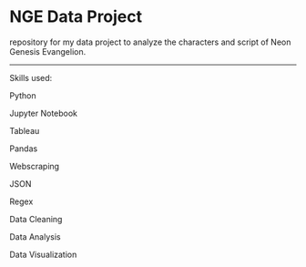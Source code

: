 # NGE Data Project

repository for my data project to analyze the characters and script of Neon Genesis Evangelion.

--------------------

Skills used:

Python

Jupyter Notebook

Tableau

Pandas

Webscraping

JSON

Regex

Data Cleaning

Data Analysis

Data Visualization
